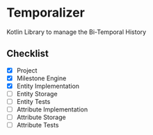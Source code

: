 # Temporalizer

Kotlin Library to manage the Bi-Temporal History

## Checklist
- [x] Project
- [x] Milestone Engine
- [x] Entity Implementation
- [ ] Entity Storage
- [ ] Entity Tests
- [ ] Attribute Implementation
- [ ] Attribute Storage
- [ ] Attribute Tests
